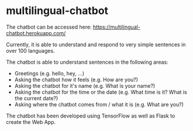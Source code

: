 # multilingual-chatbot

The chatbot can be accessed here:
https://multilingual-chatbot.herokuapp.com/

Currently, it is able to understand and respond to very simple sentences in over 100 languages.

The chatbot is able to understand sentences in the following areas:

- Greetings (e.g. hello, hey, ...)
- Asking the chatbot how it feels (e.g. How are you?)
- Asking the chatbot for it's name (e.g. What is your name?)
- Asking the chatbot for the time or the date (e.g. What time is it? What is the current date?)
- Asking where the chatbot comes from / what it is (e.g. What are you?)

The chatbot has been developed using TensorFlow as well as Flask to create the Web App.

